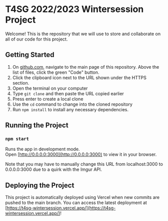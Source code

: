 # T4SG 2022/2023 Wintersession Project

Welcome! This is the repository that we will use to store and collaborate on all of our code for this project. 

## Getting Started

1. On [github.com](https://github.com/jacksonmoody/T4SG-Wintersession), navigate to the main page of this repository. Above the list of files, click the green "Code" button.
2. Click the clipboard icon next to the URL shown under the HTTPS section.
3. Open the terminal on your computer
4. Type `git clone` and then paste the URL copied earlier
5. Press enter to create a local clone
6. Use the `cd` command to change into the cloned repository
7. Run `npm install` to install any necessary dependencies.

## Running the Project

### `npm start`

Runs the app in development mode.\
Open [http://0.0.0.0:3000](http://0.0.0.0:3000) to view it in your browser.

Note that you may have to manually change this URL from localhost:3000 to 0.0.0.0:3000 due to a quirk with the Imgur API. 

## Deploying the Project

This project is automatically deployed using Vercel when new commits are pushed to the main branch. You can access the latest deployment at [https://t4sg-wintersession.vercel.app/](https://t4sg-wintersession.vercel.app/)!
